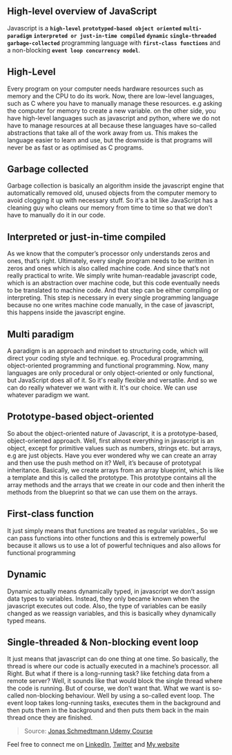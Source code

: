 ## High-level overview of JavaScript

Javascript is a <strong>`high-level`</strong> <strong>`prototyped-based object oriented`</strong> <strong>`multi-paradigm`</strong> <strong>`interpreted or just-in-time compiled`</strong> <strong>`dynamic`</strong> <strong>`single-threaded`</strong> <strong>`garbage-collected`</strong> programming language with <strong>`first-class functions`</strong> and a non-blocking <strong>`event loop concurrency model`</strong>.

## High-Level
Every program on your computer needs hardware resources such as memory and the CPU to do its work. Now, there are low-level languages, such as C where you have to manually manage these resources. e.g asking the computer for memory to create a new variable. on the other side, you have high-level languages such as javascript and python, where we do not have to manage resources at all because these languages have so-called abstractions that take all of the work away from us. This makes the language easier to learn and use, but the downside is that programs will never be as fast or as optimised as C programs.

## Garbage collected
Garbage collection is basically an algorithm inside the javascript engine that automatically removed old, unused objects from the computer memory to avoid clogging it up with necessary stuff. So it's a bit like JavaScript has a cleaning guy who cleans our memory from time to time so that we don't have to manually do it in our code.

## Interpreted or just-in-time compiled
As we know that the computer’s processor only understands zeros and ones, that’s right. Ultimately, every single program needs to be written in zeros and ones which is also called machine code. And since that’s not really practical to write. We simply write human-readable javascript code, which is an abstraction over machine code, but this code eventually needs to be translated to machine code. And that step can be either compiling or interpreting. This step is necessary in every single programming language because no one writes machine code manually, in the case of javascript, this happens inside the javascript engine.

## Multi paradigm
A paradigm is an approach and mindset to structuring code, which will direct your coding style and technique. eg. Procedural programming, object-oriented programming and functional programming. Now, many languages are only procedural or only object-oriented or only functional, but JavaScript does all of it. So it's really flexible and versatile. And so we can do really whatever we want with it. It's our choice. We can use whatever paradigm we want. 

## Prototype-based object-oriented
So about the object-oriented nature of Javascript, it is a prototype-based, object-oriented approach. Well, first almost everything in javascript is an object, except for primitive values such as numbers, strings etc. but arrays, e.g are just objects. Have you ever wondered why we can create an array and then use the push method on it? Well, it’s because of prototypal inheritance. Basically, we create arrays from an array blueprint, which is like a template and this is called the prototype. This prototype contains all the array methods and the arrays that we create in our code and then inherit the methods from the blueprint so that we can use them on the arrays. 

## First-class function
It just simply means that functions are treated as regular variables., So we can pass functions into other functions and this is extremely powerful because it allows us to use a lot of powerful techniques and also allows for functional programming

## Dynamic
Dynamic actually means dynamically typed, in javascript we don’t assign data types to variables. Instead, they only became known when the javascript executes out code. Also, the type of variables can be easily changed as we reassign variables, and this is basically whey dynamically typed means.

## Single-threaded & Non-blocking event loop
It just means that javascript can do one thing at one time. So basically, the thread is where our code is actually executed in a machine’s processor. all Right. But what if there is a long-running task? like fetching data from a remote server? Well, it sounds like that would block the single thread where the code is running. But of course, we don’t want that.  What we want is so-called non-blocking behaviour. Well by using a so-called event loop. The event loop takes long-running tasks, executes them in the background and then puts them in the background and then puts them back in the main thread once they are finished.


> Source: [Jonas Schmedtmann Udemy Course](https://www.udemy.com/course/the-complete-javascript-course/)

Feel free to connect me on [LinkedIn](https://linkedin.com/in/shubhamku044), [Twitter](https://twitter.com/shubhamku044) and [My website](https://shubhams.dev/)